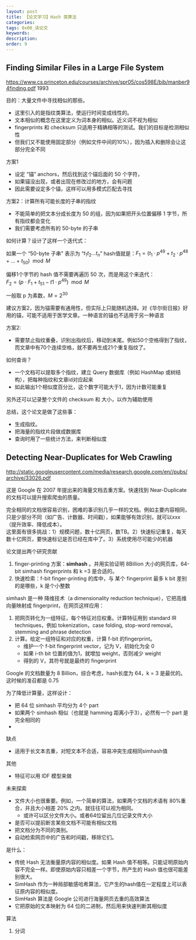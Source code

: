 ```yaml
---
layout: post
title: 【论文学习】Hash 类算法
categories:
tags: 0x00_读论文
keywords:
description:
order: 9
---
```


## Finding Similar Files in a Large File System

https://www.cs.princeton.edu/courses/archive/spr05/cos598E/bib/manber94finding.pdf
1993

目的：大量文件中寻找相似的那些。
- 这里引入的是指纹类算法，使运行时间变成线性的。
- 文本相似的概念在这里定义为词本身的相似。近义词不视为相似
- fingerprints 和 checksum 只适用于精确相等的测试。我们的目标是检测相似性
- 但我们又不能使用固定部分（例如文件中间的10%），因为插入和删除会让这部分完全不同


方案1
- 设定 “锚” anchors，然后找到这个锚后面的 50 个字符，
- 如果锚没出现，或者出现在修改过的地方，会有问题
- 因此需要设定多个锚，这样可以用多模式匹配去寻找

方案2：计算所有可能长度的子串的指纹
- 不能简单的把文本分成长度为 50 的组，因为如果把开头位置偏移 1 字节，所有指纹都会变化
- 我们需要考虑所有的 50-byte 的子串


如何计算？设计了这样一个迭代式：

如果一个 “50-byte 子串” 表示为 “$t_1t_2...t_n$”
hash值就是：$F_1=(t_1\cdot p^{49} +t_2\cdot p^{48}+...+t_{50}) \mod M$  

偏移1个字节的 hash 值不需要再遍历 50 次，而是用这个来迭代：  
$F_2=(p\cdot F_1 + t_{51} - t1\cdot p^{49}) \mod M$  


一般取 p 为素数，$M = 2^{30}$



建议方案2，因为锚需要有通用性，但实际上只能随机选择。对《华尔街日报》好用的锚，可能不适用于医学文章。一种语言的锚也不适用于另一种语言

方案2:
- 需要禁止指纹重叠，识别出指纹后，移动到末尾。例如50个空格得到了指纹，而文章中有70个连续空格，就不要再生成21个重复指纹了。

如何查询？
- 一个文档可以提取多个指纹，建立 Query 数据库（例如 HashMap 或树结构），把每种指纹和文章id对应起来
- 如此输出1个相似度百分比，这个数字可能大于1，因为计数可能重复

另外还可以记录整个文件的 checksum 和 大小，以作为辅助使用


总结，这个论文是做了这些事：
- 生成指纹。
- 把海量的指纹片段做成数据库
- 查询时用了一些统计方法，来判断相似度

## Detecting Near-Duplicates for Web Crawling

http://static.googleusercontent.com/media/research.google.com/en//pubs/archive/33026.pdf

这是 Google 在 2007 年提出来的海量文档去重方案。快速找到 Near-Duplicate 的文档可以提升搜索爬虫的质量。  


完全相同的文档很容易识别，困难的事识别几乎一样的文档。例如主要内容相同，只是少部分不同（如广告、计数器、时间戳），如果能够有效识别，就可以xxx（提升效率、降低成本）。  
这里面有很多挑战：1）规模问题，数十亿网页，数TB。2）快速标记重复，每天数十亿网页，要快速标记是否已经在库中了。3）系统使用尽可能少的机器


论文提出两个研究贡献
1. finger-printing 方案：**simhash** 。并用实验证明 8Billion 大小的网页库，64-bit simhash fingerprints 和 k =3 是合适的。
2. 快速检索：f-bit finger-printing 的库中，与 某个 fingerprint 最多 k bit 差别的是哪些，k 是个小整数


simhash 是一种 降维技术（a dimensionality reduction technique），它把高维向量映射成 fingerprint，在网页这样应用：
1. 把网页转化为一组特征，每个特征对应权重。计算特征用到 standard IR techniques，例如 tokenization，case folding, stop-word removal，stemming and phrase detection
2. 计算。给定一组特征和对应的权重，计算 f-bit 的fingerprint。
    - 维护一个 f-bit fingerprint vector，记为 V，初始化为全 0
    - 如果 i-th bit 位置的值为1，就增加 weight，否则减少 weight
    - 得到的 V，其符号就是最终的 fingerprint


Google 的文档数量为 8 Billion，综合考虑，hash长度为 64，k = 3 是最优的。这时候的准召都是 0.75

为了降低计算量，这样设计：
- 把 64 位 simhash 平均分为 4个 part
- 如果两个 simhash 相似（也就是 hamming 距离小于3），必然有一个 part 是完全相同的
- 


缺点
- 适用于长文本去重，对短文本不合适，容易冲突生成相同simhash值

其他
- 特征可以用 IDF 模型来做


未来探索
- 文件大小也很重要。例如，一个简单的算法，如果两个文档的术语有 80%重合，并且大小相差 20% 之内。就往往可以视为相同。
    - 或许可以区分文件大小。或者64位留出几位记录文件大小
- 是否可以提前断言某些文档不可能有相似文档
- 把文档分为不同的类别。
- 自动检索网页中的广告和时间戳，移除它们。




是什么：
- 传统 Hash 无法衡量原内容的相似度。如果 Hash 值不相等。只能证明原始内容不完全一样。即使原始内容只相差一个字节，所产生的 Hash 值也很可能差别很大。
- SimHash 作为一种局部敏感哈希算法，它产生的hash值在一定程度上可以表征原内容的相似度。
- SimHash 算法是 Google 公司进行海量网页去重的高效算法
- 它把原始的文本映射为 64 位的二进制，然后用来快速判断其相似度


算法

1. 分词

